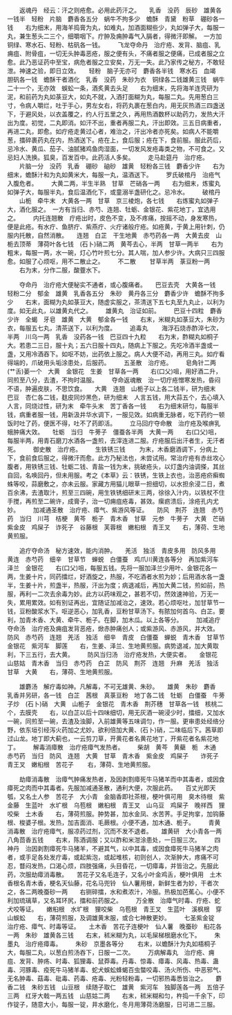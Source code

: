 <!-- { "loadSidebar": true } -->
　　返魂丹　经云：汗之则疮愈。必用此药汗之。　　乳香　没药　辰砂　雄黄各一钱半　轻粉　片脑　麝香各五分　蜗牛不拘多少　蟾酥　青黛　粉草　硼砂各一钱　　右为细末，用海羊捣膏为丸，如难丸，加酒面糊些少，丸如弹子大，每服一丸，兼生葱头二三个，细嚼咽下。疔肿及痈肿毒气入膈者，得微汗即解。　一方加铜绿、寒水石、轻粉、枯矾各一钱。
　　飞龙夺命丹　治疔疮、发背、脑疽、乳痈疽、附骨疽，一切无头肿毒恶疮，服之便有头，不痛者服之便痛，已成者服之立愈。此乃恶证药中至宝，病危者服之立安矣，万无一失。此乃家传之秘方，不敢轻泄。神速之验，即日立效。　　轻粉　脑子无亦可　麝香各半钱　寒水石　血竭　胆矾各一钱　蟾酥干者酒化　乳香　没药　朱砂为衣　铜绿各二钱雄黄三钱　蜗牛二十一个，无亦效　蜈蚣一条，酒炙黄去头足　　右为细末，先将海羊连壳研为泥，和前药为丸如菉豆大，如丸不就，入酒打面糊为丸，每服二丸。先用葱白三寸，令病人嚼烂，吐于手心，男左女右，将药丸裹在葱白内，用无灰热酒三四盏送下，于避风处，以衣盖覆之，约人行五里之久，再用热酒数杯以助药力，发热大汗出为度。初觉，二丸即消。如汗不出，重者再服二丸，汗出即效。三五日病重者，再进二丸，即愈。如疔疮走黄过心者，难治之，汗出冷者亦死矣。如病人不能嚼葱，擂碎裹药丸在内，热酒送下。疮在上，食后服；疮在下，食前服。服此药后，忌冷水、黄瓜、茄子、油腻猪鸡鱼肉湿面，一切发风发疮毒类之物，不可食之。又忌妇人洗换。狐臭，百发百中。此药活人多矣。
　　走马赴筵丹　治疔疮。
　　片脑一分　没药　乳香　硼砂　硇砂　雄黄　轻粉各三钱　麝香少许　　右为细末，蟾酥汁和为丸如黄米大，每服一丸，温酒送下。
　　罗氏破棺丹　治疮气入腹危者。
　　大黄二两，半生半熟　甘草　芒硝各一两　　右为细末，炼蜜丸如弹子大，每服半丸，食后温酒化下，或童溺半盏研化之。忌冷水。
　　破棺丹
　　山栀　牵牛末　大黄各一两　甘草　京三棱炮，各七钱　　右炼蜜丸如弹子大，酒化服之。　一方有当归、赤芍、连翘、牡蛎、金银花、紫花地丁，宜选用之。
　　内托连翘散　疔疮出时，皮色不变，及不疼痛，按摇不动，身发寒热，便是此疮。有水疔、鱼脐疔、紫燕疔、火疔诸般疔疮。如疮黄，于黄上用针刺，仍服内托散，自然消散。　　连翘　白芷　干生地黄　赤芍药各一两　大黄去皮　山栀去顶蒂　薄荷叶各七钱　(石卜)硝二两　黄芩去心，半两　甘草一两半　　右为粗末，每服一两，水一碗，灯心竹叶煎七分。其人喘，加人参少许。大病只三四服愈。如服了心烦呕，用不二散止之。
　　不二散
　　甘草半两　菉豆粉一两
　　右为末，分作二服，酸虀水下。

　　夺命丹　治疔疮大便秘实不通者，或心腹痛者。　　巴豆去壳　大黄各一钱　轻粉二分　郁金　雄黄　乳香各五分　朱砂　黄丹各三分　麝香少许　蟾酥不拘多少　　右末，面糊为丸如菉豆大，随虚实服之，茶清送下五七丸至九丸止，以利为度。如无此丸，以雄黄丸代之。
　　雄黄丸　治证如前。
　　巴豆十四粒　麝香少许　全蝎　牙皂　雄黄　大黄　郁金各一钱　　右末，米糊丸如菉豆大，朱砂为衣，每服五七丸，清茶送下，以利为度。
　　追毒丸
　　海浮石烧赤酢淬七次，半两　川乌一两　乳香　没药各一钱　巴豆四十九粒　　右为末，酢糊丸如桐子大。若患二三日，服十丸；五六日服十四丸，随病上下服之。先吃冷酒半盏或一盏，又用冷酒吞下。如呕不妨，出药依上服之。病人大便不动，再用三丸。如疔看得端的，爪破用头垢涂患处，后服药。
　　五圣散　治疔疮。
　　皂角针二两　(艹舌)蒌一个　大黄　金银花　生姜　甘草各一两　　右(口父)咀，用好酒二升，同煎至八分，去渣，不拘时温服。
　　夺命返魂散　治一切疔疮憎寒发热，昏闷不语，肿遍皮肤，不思饮食。　　大黄　连翘　山栀子以上各二钱半，研为细末　巴豆　杏仁各二钱，麸皮同炒黑色，研为细末　人言五钱，用大蒜五个，去心填入人言，同烧过性，研为末　牵牛头末　苦丁香各一钱　　右为细末研匀，每服半钱，病重者服一钱，用新汲井华水调下，一服见效。如病重无脉者，吃下药约一顿饭时吐了药，便医不得，吐不了药即活。
　　立马回疔夺命散　治疔疮及喉痹乳蛾肿痛大效。　　牡蛎　当归　牛蒡子　僵蚕各半两　大黄一两　　右(口父)咀，每服半两，用青石磨刀水酒各一盏煎，去滓连进二服。疔疮服后出汗者生，无汗者死。
　　御史散　治疔疮。
　　生铁锈三钱
　　为末，木香磨酒调下，分病上下，食前食后服之，得微汗而愈。此方乃秘法也，未尝试用。常治疔疮有赤丝攻心腹者，用铁锈三钱、牡蛎二钱、青盐一钱为末，挑破疮头，以灯盏内油调搽，其丝自回，名唤回丹，但未用服。考之《本草》云：铁锈，生铁上衣也，治恶疮疥癣蜘蛛等咬，蒜磨敷之，亦未云服。家藏方用猫儿眼草一担细切，以水担余浸二日，煮百余沸，去渣取汁，煎至三四碗，用生铁锈细研末三两，徐徐入汁内，以铁杖不住手搅，再煎至二碗许，成膏子，治一切痈疽疮毒，甚效。瘰疬溃后，涂疮孔内尤妙。
　　加减通圣散　治疔疮、瘴气、紫游风等证。　　防风　荆芥　连翘　赤芍药　当归　川芎　桔梗　黄芩　栀子　青木香　甘草　元参　牛蒡子　大黄　芒硝　紫金皮　鸡屎子　诈死子　谷藤根　芙蓉根　嫩桕根　青王叉　　右，薄荷、生地黄煎服。

　　追疔夺命汤　秘方速效，能内消肿。　　羌活　独活　青皮多用　防风多用　黄连　赤芍药　细辛　甘草节　蝉蜕　白僵蚕　鸡爪川黄连各等分　再加紫河车　泽兰　金银花　　右(口父)咀，每服五钱。先将一服加泽兰少用叶、金银花各一两，生姜十片，同药擂烂，好酒旋之，热服，不吃酒者水煎为妙；后用酒水各一盏半，生姜十片，煎盏半，热服，汗出为度；病退减后，再加大黄二钱，煎如前，热服，再利一二次去余毒为妙。此方以药味观之，甚若不切，然效速神验，万无一失，累用累效。如有别证再出，宜随证加减治之，速效。若心烦呕吐，加甘草节一钱，豆粉酸浆水下。呕逆恶心，加乳香，豆粉甘草汤下。有脓加何首乌、白芷。要利，加青木香、大黄、牵牛、栀子。在脚，加木瓜。以上各等分。
　　加减追疔夺命汤　治疔疮及痈疽发背恶疮，焮赤肿痛创人；或紫游风、赤游风，并大效。　　防风　赤芍药　连翘　羌活　独活　细辛　青皮　白僵蚕　蝉蜕　青木香　甘草节　金银花　紫河车　脚莲　　右，生姜、泽兰、生地黄煎服。病势退减，加大黄取利，下三五行，去大黄。
　　防风当归汤　治疔疮发热，大便实者。　　金银花　山慈姑　青木香　当归　赤芍药　白芷　防风　荆芥　连翘　升麻　羌活　独活　甘草　大黄　　右，薄荷、生地黄煎服。

　　雄麝汤　解疔毒如神。凡解毒，不可无雄黄、朱砂。　　雄黄　朱砂　麝香　乳香并另研，各一钱　白芷　茜根　真菉豆粉　地丁各二钱　牡蛎　白僵蚕　牛蒡子炒　(石卜)硝　大黄　山栀子　金银花　青木香　荆芥穗　甘草各一钱　核桃二个，去膜壳　　右，以白芷以后十四味细切，用无灰酒一碗浸少时，擂细，又加水一碗，同煎至一碗，去渣及浊脚，入前雄黄等五味调匀，作一服。更审患处经络分野，依东垣引经泻火药加之尤妙。欲利倍加大黄、(石卜)硝，二味临后下。茜草即过山龙。地丁即大蓟也，一云剪刀草，开黄花者名黄花地丁，开紫花者名紫花地丁。
　　解毒消瘴散　治疔疮瘴气发热者。
　　柴胡　黄芩　黄蘗　栀　木通　赤芍药　当归　防风　连翘　大黄　甘草　青木香　紫金皮　鸡屎子　　诈死子　青王叉　嫩桕根　苦花子
　　右，薄荷、生地黄煎服。

　　劫瘴消毒散　治瘴气肿痛发热者，及因剥割瘴死牛马猪羊而中其毒者，或因食瘴死之肉而中其毒者。先服加减通圣散，通利大便，次服此药。　　百丈光即天瓠，又名土人参　苦花子　大小青　金脑香即社茶根，梗叶俱可用　臭木待根　紫金藤　生蓝叶　水圹根　乌苞根　嫩桕根　青王叉　山乌豆　鸡屎子　晚祥西　狸咬柴　土木香　　右，薄荷煎服。肿势甚，加水金凤、水苦荠。手足拘挛，加钩藤根、梭婆子根。发热，加吉面消、毛蕨根。小便不通，加木通、栀子。
　　青黄消毒散　治疔疮瘴气，服凉药过剂，沉而不发不退者。　　雄黄研　大小青各一两　八角茴香五钱　　右末，陈酒调服；又以酢和米泔涂患处，一日服三次。
　　四神丹　治因剥割瘴死牛马猪羊，不避其气，以中其毒，或因食瘴死牛马猪羊之肉者，或手足各处发疔毒，或起紫泡，或起堆核，初则创人，次渐肿大，疼痛不可忍，瞀闷发热，口渴心烦，四肢强痛，头目昏花，一切瘴毒，并皆治之。先服此药，次服劫瘴消毒散。　　苦花子又名毛连子，又名小叶金鸡舌，梗叶俱用　土木香根名青木香，梗名天仙藤，花名马兜铃　仙人薯用根，新鲜生者为妙，干者次之，各二两晚蚕砂一两　　右铡碎擂，水和煮浓汁，冷服。热极加芭蕉心。小便不利加琉璃草，又名耳环尻，擂和前药服之。
　　万全散　治瘴气时毒、疔疮、蛇犬咬等证。　　嫩桕根　水圹根　狸咬柴　乌苞根　青王叉　生蓝叶　溪枫根　穿山蜈蚣　　右，薄荷煎服，及调雄黄末服，或合七神散更妙。
　　七圣紫金锭　治疔疮、瘴气、时毒等证。　　土木香　苦花子连梗叶　仙人薯　晚蚕砂　桕花各一两　朱砂　雄黄各三钱　　右末，秫米糊为丸，以毛屎梯根磨水化下。
　　朱墨丸　治疔疮瘴毒。
　　朱砂　京墨各等分
　　右末，以蟾酥汁为丸如梧桐子大，每服二丸，以葱白煎汤吞下，日服一二次。
　　万病解毒丸　治疔疮、痈疽、发背、肿疡、时毒、狐狸毒、鼠莽毒。丹毒、惊毒、瘴毒、风毒、热毒、蛊毒、河豚毒、疫死牛马猪羊毒、蛇犬蜈蚣蜂蝎百虫螫咬毒、汤火所伤、中恶邪气、无名肿毒、菇毒、砒毒、药毒、疮毒、光粉轻粉毒，一切邪热毒悉皆治之。　　麝香二钱　朱砂五钱　山豆根　续随子取仁　雄黄　紫河车　独脚莲各一两　五倍子三两　红牙大戟一两五钱　山慈姑二两　　右末，秫米糊和匀，杵捣一千余下，印作锭子，随意大小，每服一锭，井水磨化，冬月用薄荷汤磨服，日可进二三服。
